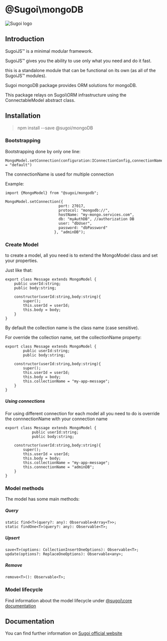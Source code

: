 # @Sugoi\mongoDB

![Sugoi logo](https://www.sugoijs.com/assets/logo_inverse.png)


## Introduction
SugoiJS™ is a minimal modular framework.

SugoiJS™ gives you the ability to use only what you need and do it fast.

this is a standalone module that can be functional on its own (as all of the SugoiJS™ modules).


Sugoi mongoDB package provides ORM solutions for mongoDB.

This package relays on Sugoi\ORM infrastructure using the ConnectableModel abstract class.

## Installation

> npm install --save @sugoi/mongoDB

### Bootstrapping

Bootstrapping done by only one line:

    MongoModel.setConnection(configuration:IConnectionConfig,connectionName:string = "default")

The connectionName is used for multiple connection

Example:

    import {MongoModel} from "@sugoi/mongodb";

    MongoModel.setConnection({
                            port: 27017,
                            protocol: "mongodb://",
                            hostName: "my-mongo.services.com",
                            db: "myAuthDB", //authorization DB
                            user: "dbUser",
                            password: "dbPassword"
                          }, "adminDB");


### Create Model

to create a model, all you need is to extend the MongoModel class and set your properties.

Just like that:

    export class Message extends MongoModel {
        public userId:string;
        public body:string;

        constructor(userId:string,body:string){
            super();
            this.userId = userId;
            this.body = body;
        }
    }

By default the collection name is the class name (case sensitive).

For override the collection name, set the collectionName property:

    export class Message extends MongoModel {
            public userId:string;
            public body:string;

        constructor(userId:string,body:string){
            super();
            this.userId = userId;
            this.body = body;
            this.collectionName = "my-app-message";
        }
    }

##### Using connections

For using different connection for each model all you need to do
is override the connnectionName with your connection name

    export class Message extends MongoModel {
                public userId:string;
                public body:string;

        constructor(userId:string,body:string){
            super();
            this.userId = userId;
            this.body = body;
            this.collectionName = "my-app-message";
            this.connectionName = "adminDB";
        }
    }

### Model methods

The model has some main methods:

##### Query
    static find<T>(query?: any): Observable<Array<T>>;
    static findOne<T>(query?: any): Observable<T>;

##### Upsert
    save<T>(options: CollectionInsertOneOptions): Observable<T>;
    update(options?: ReplaceOneOptions): Observable<any>;

##### Remove
    remove<T>(): Observable<T>;


### Model lifecycle

Find information about the model lifecycle under [@sugoi\core documentation](http://www.sugoijs.com/documentation/core/index)

## Documentation

You can find further information on [Sugoi official website](http://www.sugoijs.com)
